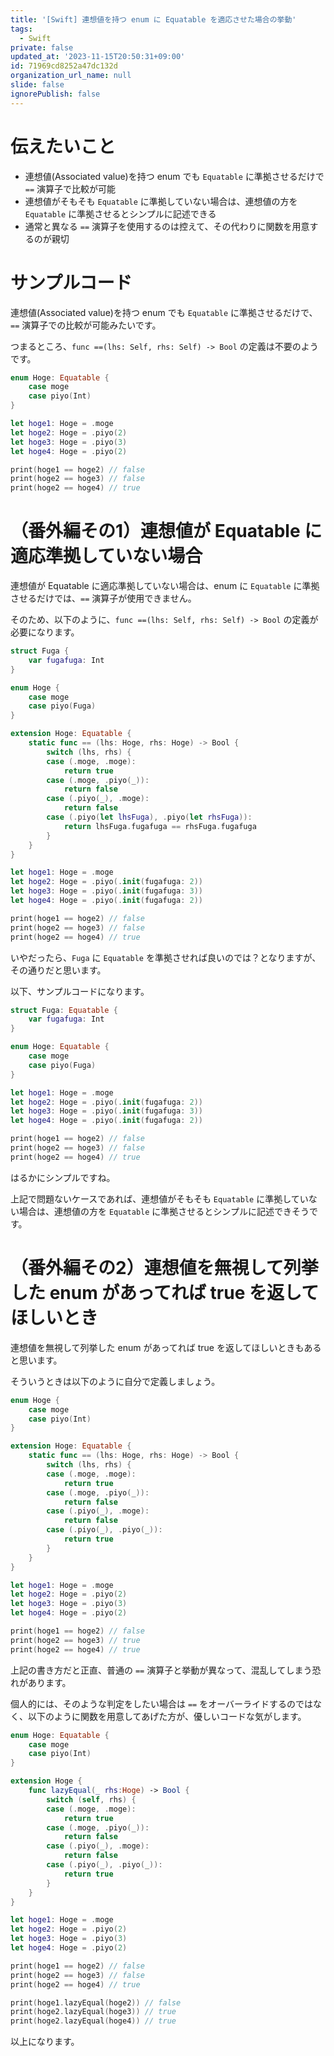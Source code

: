 ```yaml
---
title: '[Swift] 連想値を持つ enum に Equatable を適応させた場合の挙動'
tags:
  - Swift
private: false
updated_at: '2023-11-15T20:50:31+09:00'
id: 71969cd8252a47dc132d
organization_url_name: null
slide: false
ignorePublish: false
---
```


# 伝えたいこと

- 連想値(Associated value)を持つ enum でも `Equatable` に準拠させるだけで `==` 演算子で比較が可能
- 連想値がそもそも `Equatable` に準拠していない場合は、連想値の方を `Equatable` に準拠させるとシンプルに記述できる
- 通常と異なる `==` 演算子を使用するのは控えて、その代わりに関数を用意するのが親切

# サンプルコード

連想値(Associated value)を持つ enum でも `Equatable` に準拠させるだけで、`==` 演算子での比較が可能みたいです。

つまるところ、`func ==(lhs: Self, rhs: Self) -> Bool` の定義は不要のようです。

```swift
enum Hoge: Equatable {
    case moge
    case piyo(Int)
}

let hoge1: Hoge = .moge
let hoge2: Hoge = .piyo(2)
let hoge3: Hoge = .piyo(3)
let hoge4: Hoge = .piyo(2)

print(hoge1 == hoge2) // false
print(hoge2 == hoge3) // false
print(hoge2 == hoge4) // true
```

# （番外編その1）連想値が Equatable に適応準拠していない場合

連想値が Equatable に適応準拠していない場合は、enum に `Equatable` に準拠させるだけでは、`==` 演算子が使用できません。

そのため、以下のように、`func ==(lhs: Self, rhs: Self) -> Bool` の定義が必要になります。

```swift
struct Fuga {
    var fugafuga: Int
}

enum Hoge {
    case moge
    case piyo(Fuga)
}

extension Hoge: Equatable {
    static func == (lhs: Hoge, rhs: Hoge) -> Bool {
        switch (lhs, rhs) {
        case (.moge, .moge):
            return true
        case (.moge, .piyo(_)):
            return false
        case (.piyo(_), .moge):
            return false
        case (.piyo(let lhsFuga), .piyo(let rhsFuga)):
            return lhsFuga.fugafuga == rhsFuga.fugafuga
        }
    }
}

let hoge1: Hoge = .moge
let hoge2: Hoge = .piyo(.init(fugafuga: 2))
let hoge3: Hoge = .piyo(.init(fugafuga: 3))
let hoge4: Hoge = .piyo(.init(fugafuga: 2))

print(hoge1 == hoge2) // false
print(hoge2 == hoge3) // false
print(hoge2 == hoge4) // true
```

いやだったら、`Fuga` に `Equatable` を準拠させれば良いのでは？となりますが、その通りだと思います。

以下、サンプルコードになります。

```swift
struct Fuga: Equatable {
    var fugafuga: Int
}

enum Hoge: Equatable {
    case moge
    case piyo(Fuga)
}

let hoge1: Hoge = .moge
let hoge2: Hoge = .piyo(.init(fugafuga: 2))
let hoge3: Hoge = .piyo(.init(fugafuga: 3))
let hoge4: Hoge = .piyo(.init(fugafuga: 2))

print(hoge1 == hoge2) // false
print(hoge2 == hoge3) // false
print(hoge2 == hoge4) // true
```

はるかにシンプルですね。

上記で問題ないケースであれば、連想値がそもそも `Equatable` に準拠していない場合は、連想値の方を `Equatable` に準拠させるとシンプルに記述できそうです。

# （番外編その2）連想値を無視して列挙した enum があってれば true を返してほしいとき

連想値を無視して列挙した enum があってれば true を返してほしいときもあると思います。

そういうときは以下のように自分で定義しましょう。

```swift
enum Hoge {
    case moge
    case piyo(Int)
}

extension Hoge: Equatable {
    static func == (lhs: Hoge, rhs: Hoge) -> Bool {
        switch (lhs, rhs) {
        case (.moge, .moge):
            return true
        case (.moge, .piyo(_)):
            return false
        case (.piyo(_), .moge):
            return false
        case (.piyo(_), .piyo(_)):
            return true
        }
    }
}

let hoge1: Hoge = .moge
let hoge2: Hoge = .piyo(2)
let hoge3: Hoge = .piyo(3)
let hoge4: Hoge = .piyo(2)

print(hoge1 == hoge2) // false
print(hoge2 == hoge3) // true
print(hoge2 == hoge4) // true
```

上記の書き方だと正直、普通の `==` 演算子と挙動が異なって、混乱してしまう恐れがあります。

個人的には、そのような判定をしたい場合は `==` をオーバーライドするのではなく、以下のように関数を用意してあげた方が、優しいコードな気がします。

```swift
enum Hoge: Equatable {
    case moge
    case piyo(Int)
}

extension Hoge {
    func lazyEqual(_ rhs:Hoge) -> Bool {
        switch (self, rhs) {
        case (.moge, .moge):
            return true
        case (.moge, .piyo(_)):
            return false
        case (.piyo(_), .moge):
            return false
        case (.piyo(_), .piyo(_)):
            return true
        }
    }
}

let hoge1: Hoge = .moge
let hoge2: Hoge = .piyo(2)
let hoge3: Hoge = .piyo(3)
let hoge4: Hoge = .piyo(2)

print(hoge1 == hoge2) // false
print(hoge2 == hoge3) // false
print(hoge2 == hoge4) // true

print(hoge1.lazyEqual(hoge2)) // false
print(hoge2.lazyEqual(hoge3)) // true
print(hoge2.lazyEqual(hoge4)) // true
```

以上になります。
